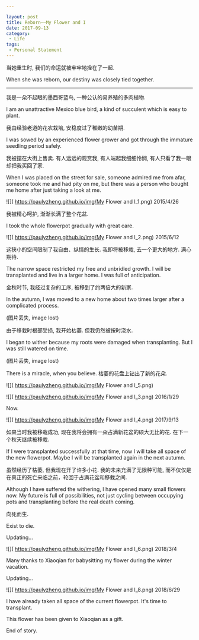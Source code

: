 ```yaml
---

layout: post
title: Reborn——My Flower and I
date: 2017-09-13
category:
 - Life
tags:
 - Personal Statement
---
```

当她重生时, 我们的命运就被牢牢地拴在了一起.

When she was reborn, our destiny was closely tied together.

-----------------------------------------------------------

我是一朵不起眼的墨西哥蓝鸟, 一种公认的易养殖的多肉植物. 

I am an unattractive Mexico blue bird, a kind of succulent which is easy to plant.

我由经验老道的花农栽培, 安稳度过了稚嫩的幼苗期. 

I was sowed by an experienced flower grower and got through the immature seedling period safely.

我被摆在大街上售卖. 有人远远的观赏我, 有人端起我细细怜悯, 有人只看了我一眼却把我买回了家. 

When I was placed on the street for sale, someone admired me from afar, someone took me and had pity on me, but there was a person who bought me home after just taking a look at me.

![]( https://paulyzheng.github.io/img/My Flower and I_1.png) 2015/4/26

我被精心呵护, 渐渐长满了整个花盆. 

I took the whole flowerpot gradually with great care.

![]( https://paulyzheng.github.io/img/My Flower and I_2.png) 2015/6/12

这狭小的空间限制了我自由、纵情的生长. 我即将被移栽, 去一个更大的地方. 满心期待.

The narrow space restricted my free and unbridled growth. I will be transplanted and live in a larger home. I was full of anticipation.

金秋时节, 我经过复杂的工序, 被移到了约两倍大的新家. 

In the autumn, I was moved to a new home about two times larger after a complicated process.

(图片丢失, image lost)

由于移栽时根部受损, 我开始枯萎. 但我仍然被按时浇水.

I began to wither because my roots were damaged when transplanting. But I was still watered on time.

(图片丢失, image lost)

There is a miracle, when you believe. 枯萎的花盘上钻出了新的花朵.

![]( https://paulyzheng.github.io/img/My Flower and I_5.png)

![]( https://paulyzheng.github.io/img/My Flower and I_3.png) 2016/1/29

Now.

![]( https://paulyzheng.github.io/img/My Flower and I_4.png) 2017/9/13

如果当时我被移栽成功, 现在我将会拥有一朵占满新花盆的硕大无比的花. 在下一个秋天继续被移栽.

If I were transplanted successfully at that time, now I will take all space of the new flowerpot. Maybe I will be transplanted again in the next autumn.

虽然经历了枯萎, 但我现在开了许多小花. 我的未来充满了无限种可能, 而不仅仅是在真正的死亡来临之前，轮回于占满花盆和移栽之间.

Although I have suffered the withering, I have opened many small flowers now. My future is full of possibilities, not just cycling between occupying pots and transplanting before the real death coming.

向死而生.

Exist to die.

Updating...

![]( https://paulyzheng.github.io/img/My Flower and I_6.png) 2018/3/4

Many thanks to Xiaoqian for babysitting my flower during the winter vacation.

Updating...

![]( https://paulyzheng.github.io/img/My Flower and I_8.png) 2018/6/29

I have already taken all space of the current flowerpot. It's time to transplant.

This flower has been given to Xiaoqian as a gift.

End of story.
